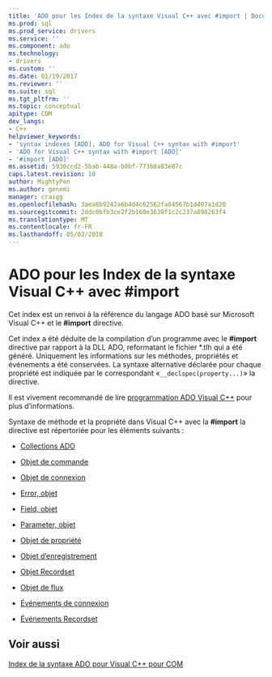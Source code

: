 ```yaml
---
title: 'ADO pour les Index de la syntaxe Visual C++ avec #import | Documents Microsoft'
ms.prod: sql
ms.prod_service: drivers
ms.service: ''
ms.component: ado
ms.technology:
- drivers
ms.custom: ''
ms.date: 01/19/2017
ms.reviewer: ''
ms.suite: sql
ms.tgt_pltfrm: ''
ms.topic: conceptual
apitype: COM
dev_langs:
- C++
helpviewer_keywords:
- 'syntax indexes [ADO], ADO for Visual C++ syntax with #import'
- 'ADO for Visual C++ syntax with #import [ADO]'
- '#import [ADO]'
ms.assetid: 5930ccd2-5bab-448a-b0bf-773b8a83e87c
caps.latest.revision: 10
author: MightyPen
ms.author: genemi
manager: craigg
ms.openlocfilehash: 3aea8b9242a6b4d4c62562fa04567b1d407a1d20
ms.sourcegitcommit: 2ddc0bfb3ce2f2b160e3638f1c2c237a898263f4
ms.translationtype: MT
ms.contentlocale: fr-FR
ms.lasthandoff: 05/03/2018
---
```

# <a name="ado-for-visual-c-syntax-index-with-import"></a>ADO pour les Index de la syntaxe Visual C++ avec #import
Cet index est un renvoi à la référence du langage ADO basé sur Microsoft Visual C++ et le **#import** directive.  
  
 Cet index a été déduite de la compilation d’un programme avec le **#import** directive par rapport à la DLL ADO, reformatant le fichier *.tlh qui a été généré. Uniquement les informations sur les méthodes, propriétés et événements a été conservées. La syntaxe alternative déclarée pour chaque propriété est indiquée par le correspondant «`__declspec(property...)`» la directive.  
  
 Il est vivement recommandé de lire [programmation ADO Visual C++](../../../ado/guide/appendixes/visual-c-ado-programming.md) pour plus d’informations.  
  
 Syntaxe de méthode et la propriété dans Visual C++ avec la **#import** la directive est répertoriée pour les éléments suivants :  
  
-   [Collections ADO](../../../ado/reference/ado-api/collections-visual-c-syntax-index-with-sharpimport.md)  
  
-   [Objet de commande](../../../ado/reference/ado-api/command-visual-c-syntax-index-with-sharpimport.md)  
  
-   [Objet de connexion](../../../ado/reference/ado-api/connection-visual-c-syntax-index-with-sharpimport.md)  
  
-   [Error, objet](../../../ado/reference/ado-api/error-visual-c-syntax-index-with-sharpimport.md)  
  
-   [Field, objet](../../../ado/reference/ado-api/field-visual-c-syntax-index-with-sharpimport.md)  
  
-   [Parameter, objet](../../../ado/reference/ado-api/parameter-visual-c-syntax-index-with-sharpimport.md)  
  
-   [Objet de propriété](../../../ado/reference/ado-api/property-visual-c-syntax-index-with-sharpimport.md)  
  
-   [Objet d’enregistrement](../../../ado/reference/ado-api/record-visual-c-syntax-index-with-sharpimport.md)  
  
-   [Objet Recordset](../../../ado/reference/ado-api/recordset-visual-c-syntax-index-with-sharpimport.md)  
  
-   [Objet de flux](../../../ado/reference/ado-api/stream-visual-c-syntax-index-with-sharpimport.md)  
  
-   [Événements de connexion](../../../ado/reference/ado-api/connectionevents-visual-c-syntax-index-with-sharpimport.md)  
  
-   [Événements Recordset](../../../ado/reference/ado-api/recordsetevents-visual-c-syntax-index-with-sharpimport.md)  
  
## <a name="see-also"></a>Voir aussi  
 [Index de la syntaxe ADO pour Visual C++ pour COM](../../../ado/reference/ado-api/ado-for-visual-c-syntax-index-for-com.md)
